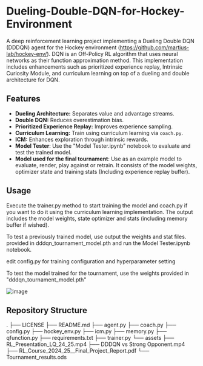 # Dueling-Double-DQN-for-Hockey-Environment

A deep reinforcement learning project implementing a Dueling Double DQN (DDDQN) agent for the Hockey environment (https://github.com/martius-lab/hockey-env/). DQN is an Off-Policy RL algorithm that uses neural networks as their function approximation method. This implementation includes enhancements such as prioritized experience replay, Intrinsic Curiosity Module, and curriculum learning on top of a dueling and double architecture for DQN.

## Features

- **Dueling Architecture:** Separates value and advantage streams.
- **Double DQN:** Reduces overestimation bias.
- **Prioritized Experience Replay:** Improves experience sampling.
- **Curriculum Learning:** Train using curriculum learning via `coach.py`.
- **ICM:** Enhances exploration through intrinsic rewards.
- **Model Tester**: Use the "Model Tester.ipynb" notebook to evaluate and test the trained model.
- **Model used for the final tournament**: Use as an example model to evaluate, render, play against or retrain. It consists of the model weights, optimizer state and training stats (Including experience replay buffer).


## Usage

Execute the trainer.py method to start training the model and coach.py if you want to do it using the curriculum learning implementation.
The output includes the model weights, state optimizer and stats (including memory buffer if wished).

To test a previously trained model, use output the weights and stat files.  provided in dddqn_tournament_model.pth and run the Model Tester.ipynb notebook.

edit config.py for training configuration and hyperparameter setting

To test the model trained for the tournament, use the weights provided in "dddqn_tournament_model.pth"


![image](https://github.com/user-attachments/assets/3972cfb2-1b86-438b-8584-71875e6954d7)

## Repository Structure

.
├── LICENSE
├── README.md
├── agent.py
├── coach.py
├── config.py
├── hockey_env.py
├── icm.py
├── memory.py
├── qfunction.py
├── requirements.txt
├── trainer.py
└── assets
    ├── RL_Presentation_LQ_24_25.mp4
    ├── DDDQN vs Strong Opponent.mp4
    ├── RL_Course_2024_25__Final_Project_Report.pdf
    └── Tournament_results.ods

